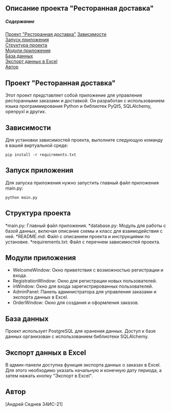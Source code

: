 Описание проекта "Ресторанная доставка"
---------------------


##### Содержание  
[Проект "Ресторанная доставка"](#project)
[Зависимости](#req)  
[Запуск приложения](#start)  
[Структура проекта](#struct)  
[Модули приложения](#module)  
[База данных](#db)  
[Экспорт данных в Excel](#excel)  
[Автор](#avtor) 

<a name="project"><h2>Проект "Ресторанная доставка"</h2></a>

Этот проект представляет собой приложение для управления ресторанными заказами и доставкой. 
Он разработан с использованием языка программирования Python и библиотек PyQt5, SQLAlchemy, openpyxl и других.

<a name="req"><h2>Зависимости</h2></a>

Для установки зависимостей проекта, выполните следующую команду в вашей виртуальной среде:
```no-highlight
pip install -r requirements.txt
```

<a name="start"><h2>Запуск приложения</h2></a>

Для запуска приложения нужно запустить главный файл приложения main.py:
```no-highlight
python main.py
```

<a name="struct"><h2>Структура проекта</h2></a>

*main.py: Главный файл приложения.
*database.py: Модуль для работы с базой данных, включая описание схемы и класс для взаимодействия с ней.
*README.md: Файл с описанием проекта и инструкциями по установке.
*requirements.txt: Файл с перечнем зависимостей проекта.

<a name="module"><h2>Модули приложения</h2></a>

* WelcomeWindow: Окно приветствия с возможностью регистрации и входа.
* RegistrationWindow: Окно для регистрации новых пользователей.
* inWindow: Окно для входа зарегистрированных пользователей.
* AdminPanel: Панель администратора для управления заказами и экспорта данных в Excel.
* OrderWindow: Окно для создания и оформления заказов.

<a name="db"><h2>База данных</h2></a>

Проект использует PostgreSQL для хранения данных.
Доступ к базе данных организован с использованием библиотеки SQLAlchemy.

<a name="excel"><h2>Экспорт данных в Excel</h2></a>

В админ-панели доступна функция экспорта данных о заказах в Excel. 
Для этого необходимо указать начальную и конечную дату периода, а затем нажать кнопку "Экспорт в Excel".

<a name="avtor"><h2>Автор</h2></a>
[Андрей Седнев 34ИС-21]
